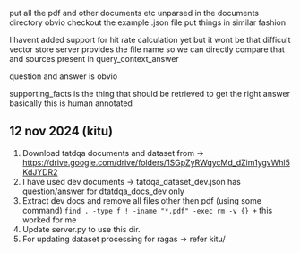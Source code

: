 put all the pdf and other documents etc unparsed in the documents directory obvio
checkout the example .json file put things in similar fashion

I havent added support for hit rate calculation yet but it wont be that difficult
vector store server provides the file name so we can directly compare that and sources present in query_context_answer

question and answer is obvio

supporting_facts is the thing that should be retrieved to get the right answer basically this is human annotated

## 12 nov 2024 (kitu)

1. Download tatdqa documents and dataset from -> https://drive.google.com/drive/folders/1SGpZyRWqycMd_dZim1ygvWhl5KdJYDR2
2. I have used dev documents -> tatdqa_dataset_dev.json has question/answer for dtatdqa_docs_dev only
3. Extract dev docs and remove all files other then pdf (using some command)
   `find . -type f ! -iname "*.pdf" -exec rm -v {} +` this worked for me
4. Update server.py to use this dir.
5. For updating dataset processing for ragas -> refer kitu/
